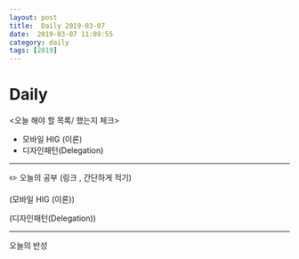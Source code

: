 ```yaml
---
layout: post
title:  Daily 2019-03-07
date:  2019-03-07 11:09:55
category: daily
tags: [2019]
---
```


# Daily

<오늘 해야 할 목록/ 했는지 체크>

- 모바일 HIG (이론)
- 디자인패턴(Delegation)

------

✏️ 오늘의 공부 (링크 , 간단하게 적기)

(모바일 HIG (이론))



(디자인패턴(Delegation))



------

오늘의 반성

> 